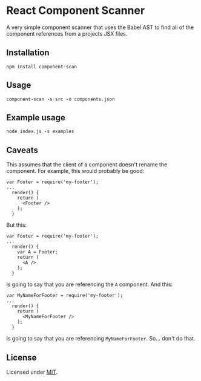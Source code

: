 React Component Scanner
=======================

A very simple component scanner that uses the Babel
AST to find all of the component references from a
projects JSX files.

## Installation

```
npm install component-scan
```

## Usage

```
component-scan -s src -o components.json
```

## Example usage

```
node index.js -s examples
```

## Caveats

This assumes that the client of a component doesn't rename the component.
For example, this would probably be good:

```
var Footer = require('my-footer');
...
  render() {
    return (
      <Footer />
    );
  }
```

But this:

```
var Footer = require('my-footer');
...
  render() {
    var A = Footer;
    return (
      <A />
    );
  }
```

Is going to say that you are referencing the `A` component. And this:

```
var MyNameForFooter = require('my-footer');
...
  render() {
    return (
      <MyNameForFooter />
    );
  }
```

Is going to say that you are referencing `MyNameForFooter`. So... don't do that.

## License

Licensed under [MIT](https://opensource.org/licenses/MIT).
